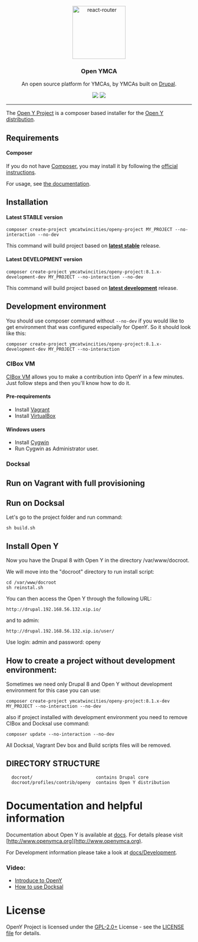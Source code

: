 <p align="center">
  <a href="http://www.openymca.org">
    <img alt="react-router" src="https://www.ymcamn.org/themes/custom/ymca/img/ymca-logo.svg" width="144">
  </a>
</p>

<h3 align="center">
  Open YMCA
</h3>

<p align="center">
  An open source platform for YMCAs, by YMCAs built on <a href="drupal.org">Drupal</a>.
</p>

<p align="center">
  <a href="https://packagist.org/packages/ymcatwincities/openy-project"><img src="https://img.shields.io/packagist/dm/ymcatwincities/openy-project.svg?style=flat-square"></a>
  <a href="https://packagist.org/packages/ymcatwincities/openy-project"><img src="https://img.shields.io/packagist/v/ymcatwincities/openy-project.svg?style=flat-square"></a>
</p>

***

The [Open Y Project](http://www.openymca.org/) is a composer based installer for the [Open Y distribution](http://www.drupal.org/project/openy).


## Requirements

#### Composer    
If you do not have [Composer](http://getcomposer.org/), you may install it by following the [official instructions](https://getcomposer.org/download/).
    
For usage, see [the documentation](https://getcomposer.org/doc/).

## Installation

#### Latest STABLE version
```
composer create-project ymcatwincities/openy-project MY_PROJECT --no-interaction --no-dev
```

This command will build project based on [**latest stable**](https://github.com/ymcatwincities/openy/releases) release.

#### Latest DEVELOPMENT version
```
composer create-project ymcatwincities/openy-project:8.1.x-development-dev MY_PROJECT --no-interaction --no-dev
```

This command will build project based on [**latest development**](https://github.com/ymcatwincities/openy/commits/8.x-1.x) release.

## Development environment

You should use composer command without `--no-dev` if you would like to get environment that was configured especially for OpenY. So it should look like this:
```
composer create-project ymcatwincities/openy-project:8.1.x-development-dev MY_PROJECT --no-interaction
```

### CIBox VM
[CIBox VM](http://cibox.tools) allows you to make a contribution into OpenY in a few minutes. Just follow steps and then you'll know how to do it.

#### Pre-requirements
* Install [Vagrant](https://www.vagrantup.com/downloads.html)
* Install [VirtualBox](https://www.virtualbox.org/wiki/Downloads)

#### Windows users
* Install [Cygwin](https://servercheck.in/blog/running-ansible-within-windows)
* Run Cygwin as Administrator user.

### Docksal


## Run on Vagrant with full provisioning


## Run on Docksal
Let's go to the project folder and run command: 
~~~
sh build.sh
~~~

## Install Open Y
Now you have the Drupal 8 with Open Y in the directory /var/www/docroot. 

We will move into the "docroot" directory to run install script:
~~~
cd /var/www/docroot
sh reinstal.sh
~~~

You can then access the Open Y through the following URL:
~~~
http://drupal.192.168.56.132.xip.io/
~~~
and to admin:
~~~
http://drupal.192.168.56.132.xip.io/user/
~~~
Use login: admin and password: openy

## How to create a project without development environment:
Sometimes we need only Drupal 8 and Open Y without development environment for this case you can use:
~~~
composer create-project ymcatwincities/openy-project:8.1.x-dev MY_PROJECT --no-interaction --no-dev
~~~
also if project installed with development environment you need to remove CIBox and Docksal use command:
~~~
composer update --no-interaction --no-dev
~~~
All Docksal, Vagrant Dev box and Build scripts files will be removed. 

DIRECTORY STRUCTURE
-------------------
      docroot/                        contains Drupal core
      docroot/profiles/contrib/openy  contains Open Y distribution

# Documentation and helpful information
Documentation about Open Y is available at [docs](https://github.com/ymcatwincities/openy/tree/8.x-1.x/docs). For details please visit [http://www.openymca.org](http://www.openymca.org).

For Development information please take a look at [docs/Development](https://github.com/ymcatwincities/openy/tree/8.x-1.x/docs/Development).

### Video:
- [Introduce to OpenY](https://youtu.be/tXwbucW2TEQ)
- [How to use Docksal](https://youtu.be/jev2EW2hzdY)


# License
OpenY Project is licensed under the [GPL-2.0+](https://www.gnu.org/licenses/gpl-2.0-standalone.en.html)
 License - see the [LICENSE file](https://github.com/ymcatwincities/openy-project/blob/8.1.x/LICENSE) for details.
